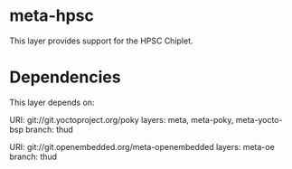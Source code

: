 meta-hpsc
=========

This layer provides support for the HPSC Chiplet.

Dependencies
============

This layer depends on:

URI: git://git.yoctoproject.org/poky
layers: meta, meta-poky, meta-yocto-bsp
branch: thud

URI: git://git.openembedded.org/meta-openembedded
layers: meta-oe
branch: thud
